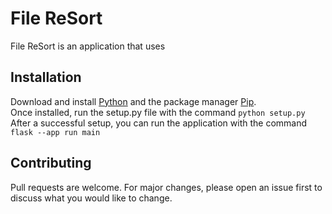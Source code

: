 # File ReSort

File ReSort is an application that uses 

## Installation

Download and install [Python](https://www.python.org/downloads/) and the package manager [Pip](https://pip.pypa.io/en/stable/).
<br/>
Once installed, run the setup.py file with the command
```python setup.py```
<br/>
After a successful setup, you can run the application with the command ```flask --app run main```
## Contributing
Pull requests are welcome. For major changes, please open an issue first to discuss what you would like to change.